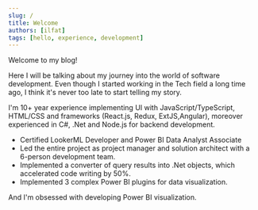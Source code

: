 ```yaml
---
slug: /
title: Welcome
authors: [ilfat]
tags: [hello, experience, development]
---
```


Welcome to my blog!

Here I will be talking about my journey into the world of software development. Even though I started working in the Tech field a long time ago, I think it's never too late to start telling my story.

I'm 10+ year experience implementing UI with JavaScript/TypeScript, HTML/CSS and frameworks (React.js, Redux, ExtJS,Angular), moreover experienced in C#, .Net and Node.js for backend development.
* Certified LookerML Developer and Power BI Data Analyst Associate
* Led the entire project as project manager and solution architect with a 6-person development team.
* Implemented a converter of query results into .Net objects, which accelerated code writing by 50%.
* Implemented 3 complex Power BI plugins for data visualization.

And I'm obsessed with developing Power BI visualization.
